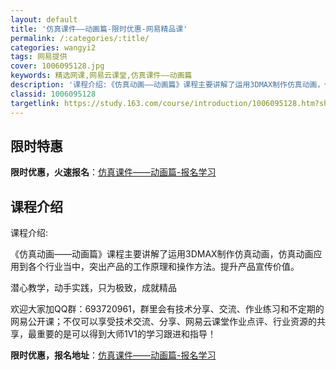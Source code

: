 ```yaml
---
layout: default
title: '仿真课件——动画篇-限时优惠-网易精品课'
permalink: /:categories/:title/
categories: wangyi2
tags: 网易提供
cover: 1006095128.jpg
keywords: 精选网课,网易云课堂,仿真课件——动画篇
description: '课程介绍:《仿真动画——动画篇》课程主要讲解了运用3DMAX制作仿真动画，仿真动画应用到各个行业当中，突出产品的工作原理'
classid: 1006095128
targetlink: https://study.163.com/course/introduction/1006095128.htm?share=1&shareId=1025206652&utm_campaign=share&utm_medium=iphoneShare&utm_source=&utm_u=1025206652
---
```


## 限时特惠

**限时优惠，火速报名**：[仿真课件——动画篇-报名学习](https://study.163.com/course/introduction/1006095128.htm?share=1&shareId=1025206652&utm_campaign=share&utm_medium=iphoneShare&utm_source=&utm_u=1025206652)

## 课程介绍

课程介绍:

《仿真动画——动画篇》课程主要讲解了运用3DMAX制作仿真动画，仿真动画应用到各个行业当中，突出产品的工作原理和操作方法。提升产品宣传价值。

潜心教学，动手实践，只为极致，成就精品



欢迎大家加QQ群：693720961，群里会有技术分享、交流、作业练习和不定期的网易公开课；不仅可以享受技术交流、分享、网易云课堂作业点评、行业资源的共享，最重要的是可以得到大师1V1的学习跟进和指导！

**限时优惠，报名地址**：[仿真课件——动画篇-报名学习](https://study.163.com/course/introduction/1006095128.htm?share=1&shareId=1025206652&utm_campaign=share&utm_medium=iphoneShare&utm_source=&utm_u=1025206652)

